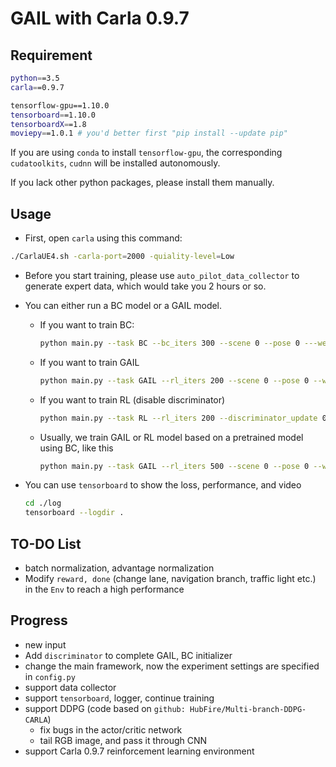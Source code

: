 # GAIL with Carla 0.9.7

## Requirement

```bash
python==3.5
carla==0.9.7

tensorflow-gpu==1.10.0
tensorboard==1.10.0
tensorboardX==1.8
moviepy==1.0.1 # you'd better first "pip install --update pip"
```

If you are using `conda` to install `tensorflow-gpu`, the corresponding `cudatoolkits`, `cudnn` will be installed autonomously.

If you lack other python packages, please install them manually.

## Usage

- First, open  `carla` using this command:

```bash
./CarlaUE4.sh -carla-port=2000 -quiality-level=Low
```

- Before you start training, please use `auto_pilot_data_collector` to generate expert data, which would take you 2 hours or so.

- You can either run a BC model or a GAIL model.

  - If you want to train BC:

    ```bash
    python main.py --task BC --bc_iters 300 --scene 0 --pose 0 ---weather ClearNoon
    ```

  - If you want to train GAIL

    ```bash
    python main.py --task GAIL --rl_iters 200 --scene 0 --pose 0 --weather ClearNoon
    ```

  - If you want to train RL (disable discriminator)

    ```bash
    python main.py --task RL --rl_iters 200 --discriminator_update 0 --scene 0 --pose 0 --weather ClearNoon
    ```

  - Usually, we train GAIL or RL model based on a pretrained model using BC, like this

    ```bash
    python main.py --task GAIL --rl_iters 500 --scene 0 --pose 0 --weather ClearNoon --load_model BC_scene0_pose0_branch1_ClearNoon_0314_2342_9999
    ```

- You can use `tensorboard` to show the loss, performance, and video

  ```bash
  cd ./log
  tensorboard --logdir .
  ```

## TO-DO List

- batch normalization, advantage normalization
- Modify `reward, done` (change lane, navigation branch, traffic light etc.) in the `Env` to reach a high performance 

## Progress

- new input
- Add `discriminator` to complete GAIL, BC initializer
- change the main framework, now the experiment settings are specified in `config.py` 
- support data collector
- support `tensorboard`, logger, continue training
- support DDPG (code based on `github: HubFire/Multi-branch-DDPG-CARLA`)
  - fix bugs in the actor/critic network
  - tail RGB image, and pass it through CNN
- support Carla 0.9.7 reinforcement learning environment